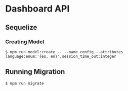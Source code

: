 # Dashboard API

## Sequelize

### Creating Model

```
$ npm run model:create -- --name config --attributes language:enum:'{es, en}',session_time_out:integer
```

## Running Migration

```
$ npm run migrate
```
